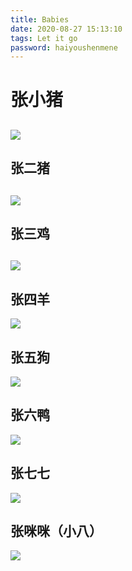 ```yaml
---
title: Babies
date: 2020-08-27 15:13:10
tags: Let it go
password: haiyoushenmene
---
```

# 张小猪
![](https://tva1.sinaimg.cn/large/007S8ZIlgy1gi5e9g6h78j30u01407wi.jpg)
---
## 张二猪
![](https://tva1.sinaimg.cn/large/007S8ZIlgy1gi5e9ugb3nj30u0140b2b.jpg)
---
## 张三鸡
![](https://tva1.sinaimg.cn/large/007S8ZIlgy1gi5ea75qm2j30u01404qq.jpg)
---
## 张四羊
![](https://tva1.sinaimg.cn/large/007S8ZIlgy1gi5eai3ksgj30u0140b2a.jpg)
## 张五狗
![](https://tva1.sinaimg.cn/large/007S8ZIlgy1gi5eas9zgwj30u0140e82.jpg)
## 张六鸭
![](https://tva1.sinaimg.cn/large/007S8ZIlgy1gi5eb69cuzj30u0140u0x.jpg)
## 张七七
![](https://tva1.sinaimg.cn/large/007S8ZIlgy1gi5ebhg6k9j30u0140x6q.jpg)

## 张咪咪（小八）
![](https://tva1.sinaimg.cn/large/007S8ZIlgy1gi5ebteb90j30u01404qr.jpg)
